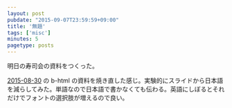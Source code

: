 ```yaml
---
layout: post
pubdate: "2015-09-07T23:59:59+09:00"
title: '無題'
tags: ['misc']
minutes: 5
pagetype: posts
---
```

明日の寿司会の資料をつくった。

[2015-08-30][] の b-html の資料を焼き直した感じ。実験的にスライドから日本語を減らしてみた。単語なので日本語で書かなくても伝わる。英語にしぼるとそれだけでフォントの選択肢が増えるので良い。

[2015-08-30]: http://blog.bouzuya.net/2015/08/30/
